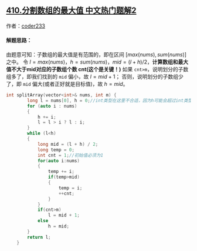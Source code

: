 ## [410.分割数组的最大值 中文热门题解2](https://leetcode.cn/problems/split-array-largest-sum/solutions/100000/er-fen-cha-zhao-by-coder233-2)

作者：[coder233](https://leetcode.cn/u/coder233)
#### 解题思路：
由题意可知：子数组的最大值是有范围的，即在区间 $[max(nums),sum(nums)]$ 之中。
令 $l=max(nums)，h=sum(nums)$，$mid=(l+h)/2$，**计算数组和最大值不大于mid对应的子数组个数 cnt(这个是关键！)**
如果 `cnt>m`，说明划分的子数组多了，即我们找到的 `mid` 偏小，故 $l=mid+1$；
否则，说明划分的子数组少了，即 `mid` 偏大(或者正好就是目标值)，故 $h=mid$。
```C++ [-C++]
int splitArray(vector<int>& nums, int m) {
        long l = nums[0], h = 0;//int类型在这里不合适，因为h可能会超过int类型能表示的最大值
        for (auto i : nums)
        {
            h += i;
            l = l > i ? l : i;
        }
        while (l<h)
        {
            long mid = (l + h) / 2;
            long temp = 0;
            int cnt = 1;//初始值必须为1
            for(auto i:nums)
            {
                temp += i;
                if(temp>mid)
                {
                    temp = i;
                    ++cnt;
                }
            }
            if(cnt>m)
                l = mid + 1;
            else
                h = mid;
        }
        return l;
    }
```
